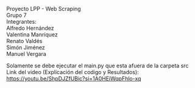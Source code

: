 Proyecto LPP - Web Scraping  
Grupo 7  
Integrantes:   
Alfredo Hernández  
Valentina Manríquez  
Renato Valdés  
Simón Jiménez  
Manuel Vergara  
  
Solamente se debe ejecutar el main.py que esta afuera de la carpeta src  
Link del video (Explicación del codigo y Resultados): https://youtu.be/ShpDJZfUBic?si=1A0HEiWqpFhlo-xq